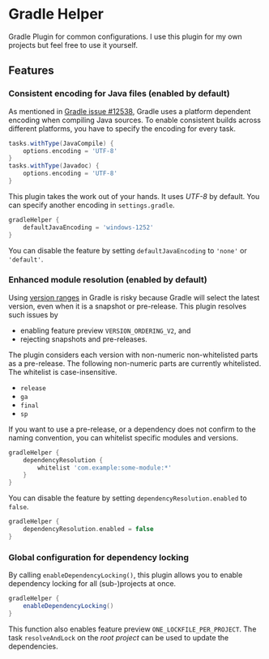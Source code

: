 Gradle Helper
=============

Gradle Plugin for common configurations. I use this plugin for my own
projects but feel free to use it yourself.

Features
--------

### Consistent encoding for Java files (enabled by default)

As mentioned in [Gradle issue #12538], Gradle uses a platform dependent
encoding when compiling Java sources. To enable consistent builds across
different platforms, you have to specify the encoding for every task.

```groovy
tasks.withType(JavaCompile) {
    options.encoding = 'UTF-8'
}
tasks.withType(Javadoc) {
    options.encoding = 'UTF-8'
}
```

This plugin takes the work out of your hands. It uses *UTF-8* by
default. You can specify another encoding in `settings.gradle`.

```groovy
gradleHelper {
    defaultJavaEncoding = 'windows-1252'
}
```

You can disable the feature by setting `defaultJavaEncoding` to `'none'`
or `'default'`.

### Enhanced module resolution (enabled by default)

Using [version ranges] in Gradle is risky because Gradle will select the
latest version, even when it is a snapshot or pre-release. This plugin
resolves such issues by

 *  enabling feature preview `VERSION_ORDERING_V2`, and
 *  rejecting snapshots and pre-releases.

The plugin considers each version with non-numeric non-whitelisted parts
as a pre-release. The following non-numeric parts are currently
whitelisted. The whitelist is case-insensitive.

 *  `release`
 *  `ga`
 *  `final`
 *  `sp`

If you want to use a pre-release, or a dependency does not confirm to
the naming convention, you can whitelist specific modules and versions.

```groovy
gradleHelper {
    dependencyResolution {
        whitelist 'com.example:some-module:*'
    }
}
```

You can disable the feature by setting `dependencyResolution.enabled` to
`false`.

```groovy
gradleHelper {
    dependencyResolution.enabled = false
}
```

### Global configuration for dependency locking

By calling `enableDependencyLocking()`, this plugin allows you to enable
dependency locking for all (sub-)projects at once.

```groovy
gradleHelper {
    enableDependencyLocking()
}
```

This function also enables feature preview `ONE_LOCKFILE_PER_PROJECT`.
The task `resolveAndLock` on the *root project* can be used to update
the dependencies.


[Gradle issue #12538]:
<https://github.com/gradle/gradle/issues/12538>
"Add encoding to JavaPluginExtension · Issue #12538 · gradle/gradle"
[version ranges]:
<https://docs.gradle.org/current/userguide/single_versions.html>
"Declaring Versions and Ranges"
